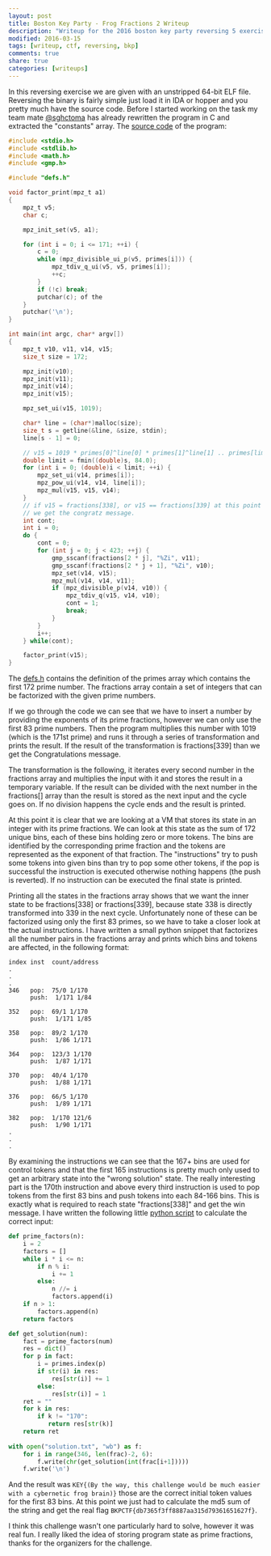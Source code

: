 ```yaml
---
layout: post
title: Boston Key Party - Frog Fractions 2 Writeup
description: "Writeup for the 2016 boston key party reversing 5 exercise, the frog fractions 2"
modified: 2016-03-15
tags: [writeup, ctf, reversing, bkp]
comments: true
share: true
categories: [writeups]
---
```


In this reversing exercise we are given with an unstripped 64-bit ELF file. Reversing the binary is fairly simple just load it in IDA or hopper and you pretty much have the source code. Before I started working on the task my team mate [@sghctoma](https://twitter.com/sghctoma) has already rewritten the program in C and extracted the "constants" array. The [source code](/resources/writeup/bkp-2016/frog/frog.c) of the program:

``` c
#include <stdio.h>
#include <stdlib.h>
#include <math.h>
#include <gmp.h>

#include "defs.h"

void factor_print(mpz_t a1)
{
    mpz_t v5;
    char c;

    mpz_init_set(v5, a1);

    for (int i = 0; i <= 171; ++i) {
        c = 0;
        while (mpz_divisible_ui_p(v5, primes[i])) {
            mpz_tdiv_q_ui(v5, v5, primes[i]);
            ++c;
        }
        if (!c) break;
        putchar(c); of the 
    }
    putchar('\n');
}

int main(int argc, char* argv[])
{
    mpz_t v10, v11, v14, v15;
    size_t size = 172;

    mpz_init(v10);
    mpz_init(v11);
    mpz_init(v14);
    mpz_init(v15);

    mpz_set_ui(v15, 1019);

    char* line = (char*)malloc(size);
    size_t s = getline(&line, &size, stdin);
    line[s - 1] = 0;

    // v15 = 1019 * primes[0]^line[0] * primes[1]^line[1] .. primes[limit]^line[limit]
    double limit = fmin((double)s, 84.0);
    for (int i = 0; (double)i < limit; ++i) {
        mpz_set_ui(v14, primes[i]);
        mpz_pow_ui(v14, v14, line[i]);
        mpz_mul(v15, v15, v14);
    }
    // if v15 = fractions[338], or v15 == fractions[339] at this point
    // we get the congratz message.
    int cont;
    int i = 0;
    do {
        cont = 0;
        for (int j = 0; j < 423; ++j) {
            gmp_sscanf(fractions[2 * j], "%Zi", v11);
            gmp_sscanf(fractions[2 * j + 1], "%Zi", v10);
            mpz_set(v14, v15);
            mpz_mul(v14, v14, v11);
            if (mpz_divisible_p(v14, v10)) {
                mpz_tdiv_q(v15, v14, v10);
                cont = 1;
                break;
            }
        }
        i++;
    } while(cont);

    factor_print(v15);
}
```

The [defs.h](/resources/writeup/bkp-2016/frog/def.h) contains the definition of the primes array which contains the first 172 prime number. The fractions array contain a set of integers that can be factorized with the given prime numbers.

If we go through the code we can see that we have to insert a number by providing the exponents of its prime fractions, however we can only use the first 83 prime numbers. Then the program multiplies this number with 1019 (which is the 171st prime) and runs it through a series of transformation and prints the result. If the result of the transformation is fractions[339] than we get the Congratulations message.

The transformation is the following, it iterates every second number in the fractions array and multiplies the input with it and stores the result in a temporary variable. If the result can be divided with the next number in the fractions[] array than the result is stored as the next input and the cycle goes on. If no division happens the cycle ends and the result is printed.

At this point it is clear that we are looking at a VM that stores its state in an integer with its prime fractions. We can look at this state as the sum of 172 unique bins, each of these bins holding zero or more tokens. The bins are identified by the corresponding prime fraction and the tokens are represented as the exponent of that fraction. The "instructions" try to push some tokens into given bins than try to pop some other tokens, if the pop is successful the instruction is executed otherwise nothing happens (the push is reverted). If no instruction can be executed the final state is printed. 

Printing all the states in the fractions array shows that we want the inner state to be fractions[338] or fractions[339], because state 338 is directly transformed into 339 in the next cycle. Unfortunately none of these can be factorized using only the first 83 primes, so we have to take a closer look at the actual instructions. I have written a small python snippet that factorizes all the number pairs in the fractions array and prints which bins and tokens are affected, in the following format:

```
index inst  count/address
.
.
.
346   pop:  75/0 1/170
      push:  1/171 1/84

352   pop:  69/1 1/170
      push:  1/171 1/85

358   pop:  89/2 1/170
      push:  1/86 1/171

364   pop:  123/3 1/170
      push:  1/87 1/171

370   pop:  40/4 1/170
      push:  1/88 1/171

376   pop:  66/5 1/170
      push:  1/89 1/171

382   pop:  1/170 121/6
      push:  1/90 1/171
.
.
.
```

By examining the instructions we can see that the 167+ bins are used for control tokens and that the first 165 instructions is pretty much only used to get an arbitrary state into the "wrong solution" state. The really interesting part is the 170th instruction and above every third instruction is used to pop tokens from the first 83 bins and push tokens into each 84-166 bins. This is exactly what is required to reach state "fractions[338]" and get the win message. I have written the following little [python script](/resources/writeup/bkp-2016/frog/solver.py) to calculate the correct input:

``` python
def prime_factors(n):
    i = 2
    factors = []
    while i * i <= n:
        if n % i:
            i += 1
        else:
            n //= i
            factors.append(i)
    if n > 1:
        factors.append(n)
    return factors

def get_solution(num):
    fact = prime_factors(num)
    res = dict()
    for p in fact:
        i = primes.index(p)
        if str(i) in res:
            res[str(i)] += 1
        else:
            res[str(i)] = 1
    ret = ""
    for k in res:
        if k != "170":
           return res[str(k)]
    return ret
    
with open("solution.txt", "wb") as f:
    for i in range(346, len(frac)-2, 6):
        f.write(chr(get_solution(int(frac[i+1]))))
    f.write('\n')

```

And the result was `KEY{(By the way, this challenge would be much easier with a cybernetic frog brain)}` those are the correct initial token values for the first 83 bins. At this point we just had to calculate the md5 sum of the string and get the real flag `BKPCTF{db7365f3ff8887aa315d79361651627f}`.

I think this challenge wasn't one particularly hard to solve, however it was real fun. I really liked the idea of storing program state as prime fractions, thanks for the organizers for the challenge.
